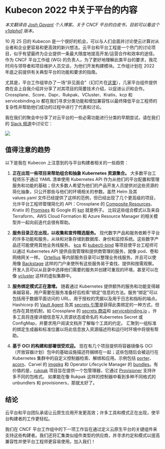 # Kubecon 2022 中关于平台的内容

*本文翻译自 [Josh Gavant](https://blog.joshgav.com/) 个人博客。关于 CNCF 平台的白皮书，目前可以看这个 [v1alpha1](https://github.com/cncf/tag-app-delivery/blob/platforms-v1alpha1/platforms-whitepaper/v1alpha1/paper.md) 版本。*

10 月 25 日的 Kubecon 是一个很好的机会，可以与人们会面并讨论使云计算对从业者和企业更容易和更高效的新兴想法。云平台和平台工程是一个热门的讨论项目，似乎有望最终为企业提供一条最大限度地提高开发/运营合作和效率的途径。作为 CNCF 平台工作组 (WG) 的负责人，为了更好地理解此类平台的要求，我花时间与领导者和项目维护人员交谈，为他们开发构建模块。工作组计划在 2022 年底之前提供有关典型平台的功能和要求的指南。

尤其是，平台工作组举办了一场“非见面会”（幻灯片在[这里](https://docs.google.com/presentation/d/1LoAzgZe3rJuxHT86Cdj6Tv4-0XpL7nN6SMCl6oN4JbU/)），几家平台组件提供商在会上自我介绍并分享了对其项目的简要技术介绍，以促进认识和合作。 Crossplane、Score、Dapr、Rukpak、VCluster、Kratix、kcp 和 servicebinding.io 都在我们寻求分类功能和增加兼容性以最终降低平台工程师的复杂性并帮助他们成功的过程中进行了代表和讨论。

我在我们的聚会中分享了对云平台的一些必需功能进行分类的早期尝试，请在我们的 [Slack 频道](https://cloud-native.slack.com/archives/C020RHD43BP)中讨论它：

![](https://blog.joshgav.com/assets/platform_components.png)

## 值得注意的趋势

以下是我在 Kubecon 上注意到的与平台构建者相关的一些趋势：

1. **正在出现一些项目来帮助组合和抽象 Kubernetes 资源集合。** 大多数平台工程师乐于通过 YAML 清单使用 Kubernetes API 作为从他们的平台配置和管理服务和功能的基础；但大多数人希望为他们的产品开发人员提供对这些资源的简化抽象，只公开那些与他们的环境相关的参数。虽然 Helm 及其 values.yaml 文件已经提供了这样的范例，但已经出现了几个更高级的项目，允许平台工程师管理简化的 API：Crossplane 的 [Composite Resources](https://crossplane.io/docs/v1.9/concepts/composition.html)、Kratix 的 [Promises](https://kratix.io/docs/workshop/installing-a-promise) 和 Google 的 [kpt](https://kpt.dev/book/02-concepts/01-packages) 就是例子。
比较这些组合模式以及来自 Terraform、AWS Cloud Formation 和 Azure Resource Manager 的相关模型并一起向前迭代会很有帮助。

2. **服务目录正在出现，以收集和宣传精选服务。** 现代数字产品和服务依赖于平台的许多功能和服务，从块和对象存储到数据库、身份和监控系统。这些数字产品还可能使用其他业务线服务。 [kcp](https://docs.kcp.io/kcp/main/concepts/quickstart-tenancy-and-apis/#publish-some-apis-as-a-service-provider) 和 [kubectl-bind](https://github.com/kube-bind/kube-bind) 等项目使平台工程师可以通过 Kubernetes API 提供自我管理和提供商管理的服务，就像 pod、卷和网络网关一样。 [Ortellius](https://ortelius.io/) 等内部服务目录可以整理业务线服务。并且可以使用像 [Backstage](https://backstage.io/) 这样的门户来使所有这些服务易于查找、提供和按需观察。开发人员可以从目录中选择他们需要的服务并创建可重现的环境，甚至可以在像 [vcluster](https://www.vcluster.com/) 这样的虚拟集群中。


3. **服务绑定模式正在激增。** 随着通过 Kubernetes 提供额外的服务和功能变得越来越容易，用户需要在服务准备好后检索“绑定”信息的方法。服务“绑定”可以包括用于数据平面访问的 URL、用于授权的凭据以及用于日志和指标的端点。 Hashicorp 的 [Vault Agent](https://developer.hashicorp.com/vault/docs/agent/template) 及其 [secrets 引擎](https://developer.hashicorp.com/vault/docs/secrets)是获得此类绑定的一种方式，但也存在其他机制，如 Crossplane 的 [secrets 商店](https://github.com/crossplane/crossplane/blob/master/design/design-doc-external-secret-stores.md#api)和 [servicebinding.io](https://servicebinding.io/) 。许多工具将连接详细信息写入资源状态或命名的 Kubernetes Secret 或 ConfigMap，并要求用户阅读文档并了解每个工具的约定。
汇聚到一组标准的绑定生成器和标准位置以将此信息放入资源描述符和运行时环境中将很有帮助。

4. **基于 OCI 的构建和部署很受欢迎。** 现在有几个项目提供将容器镜像与 OCI（开放容器计划）包中的基础设施描述符捆绑在一起；这些包随后会被运行在 Kubernetes 集群中的自定义控制器检索、解绑和应用。示例包括 [porter](https://porter.sh/architecture/)、[acorn](https://docs.acorn.io/publishing)、Carvel 的 [imgpkg](https://carvel.dev/imgpkg/) 和 Operator Lifecycle Manager 的 [bundles](https://github.com/operator-framework/operator-registry/blob/master/docs/design/operator-bundle.md)。有价值的是，[rukpak](https://github.com/operator-framework/rukpak) 项目旨在提供一个包管理器，它通过 [Provisioner](https://github.com/operator-framework/rukpak/blob/main/docs/provisioners/overview.md) 支持许多不同的包格式。
如果能在像 Rukpak 这样的控制器中看到多种不同格式的 unbundlers 和 provisioners，那就太好了。

## 结论

云平台和平台团队承诺让云原生应用开发更高效；许多工具和模式正在出现，使平台构建者的工作更轻松。

我们在 CNCF 平台工作组中的下一项工作旨在通过定义云原生平台的关键组件来支持这些构建者。我们还将汇集类似组件类型的供应商，并寻求约定和模式以提高兼容性并使平台工程师更容易使用。加入我们！